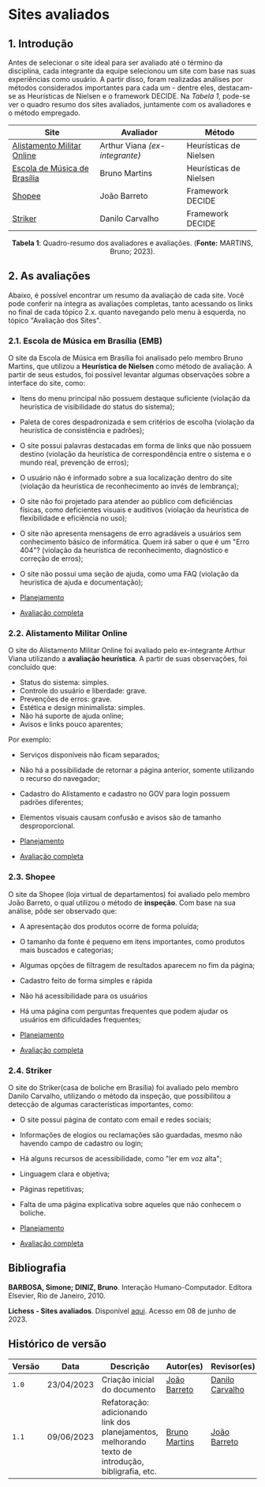 # Sites avaliados

## 1. Introdução
Antes de selecionar o site ideal para ser avaliado até o término da disciplina, cada integrante da equipe selecionou um site com base nas suas experiências como usuário. A partir disso, foram realizadas análises por métodos considerados importantes para cada um - dentre eles, destacam-se as Heurísticas de Nielsen e o framework DECIDE. Na *Tabela 1*, pode-se ver o quadro resumo dos sites avaliados, juntamente com os avaliadores e o método empregado.

| Site | Avaliador | Método |
| --- | --- | --- |
| [Alistamento Militar Online](https://alistamento.eb.mil.br/) | Arthur Viana *(ex-integrante)* | Heurísticas de Nielsen |
| [Escola de Música de Brasília](https://www.escolademusicadebrasilia.com/) | Bruno Martins | Heurísticas de Nielsen |
| [Shopee](https://shopee.com.br/) | João Barreto | Framework DECIDE |
| [Striker](http://www.strikerdf.com.br/) | Danilo Carvalho | Framework DECIDE |

<center>

**Tabela 1**: Quadro-resumo dos avaliadores e avaliações. (**Fonte:** MARTINS, Bruno; 2023).

</center>

## 2. As avaliações
Abaixo, é possível encontrar um resumo da avaliação de cada site. Você pode conferir na íntegra as avaliações completas, tanto acessando os links no final de cada tópico 2.x. quanto navegando pelo menu à esquerda, no tópico "Avaliação dos Sites".

### 2.1. Escola de Música em Brasília (EMB)
O site da Escola de Música em Brasília foi analisado pelo membro Bruno Martins, que utilizou a **Heurística de Nielsen** como método de avaliação. A partir de seus estudos, foi possível levantar algumas observações sobre a interface do site, como:

- Itens do menu principal não possuem destaque suficiente (violação da heurística de visibilidade do status do sistema);
- Paleta de cores despadronizada e sem critérios de escolha (violação da heurística de consistência e padrões);
- O site possui palavras destacadas em forma de links que não possuem destino (violação da heurística de correspondência entre o sistema e o mundo real, prevenção de erros);
- O usuário não é informado sobre a sua localização dentro do site (violação da heurística de reconhecimento ao invés de lembrança);
- O site não foi projetado para atender ao público com deficiências físicas, como deficientes visuais e auditivos (violação da heurística de flexibilidade e eficiência no uso);
- O site não apresenta mensagens de erro agradáveis a usuários sem conhecimento básico de informática. Quem irá saber o que é um "Erro 404"? (violação da heurística de reconhecimento, diagnóstico e correção de erros);
- O site não possui uma seção de ajuda, como uma FAQ (violação da heurística de ajuda e documentação);

- [Planejamento](avaliacoes/planejamento-escola.pdf)
- [Avaliação completa](avaliacoes/escola.md)

### 2.2. Alistamento Militar Online
O site do Alistamento Militar Online foi avaliado pelo ex-integrante Arthur Viana utilizando a **avaliação heurística**. A partir de suas observações, foi concluído que:

- Status do sistema: simples.
- Controle do usuário e liberdade: grave.
- Prevenções de erros: grave.
- Estética e design minimalista: simples.
- Não há suporte de ajuda online;
- Avisos e links pouco aparentes;

Por exemplo:

- Serviços disponíveis não ficam separados;
- Não há a possibilidade de retornar a página anterior, somente utilizando o recurso do navegador;
- Cadastro do Alistamento e cadastro no GOV para login possuem padrões diferentes;
- Elementos visuais causam confusão e avisos são de tamanho desproporcional.

- [Planejamento](avaliacoes/alistamento.md)
- [Avaliação completa](avaliacoes/alistamento.md)

### 2.3. Shopee
O site da Shopee (loja virtual de departamentos) foi avaliado pelo membro João Barreto, o qual utilizou o método de **inspeção**. Com base na sua análise, pôde ser observado que:

- A apresentação dos produtos ocorre de forma poluída;
- O tamanho da fonte é pequeno em itens importantes, como produtos mais buscados e categorias;
- Algumas opções de filtragem de resultados aparecem no fim da página;
- Cadastro feito de forma simples e rápida
- Não há acessibilidade para os usuários
- Há uma página com perguntas frequentes que podem ajudar os usuários em dificuldades frequentes;

- [Planejamento](avaliacoes/shopee.md)
- [Avaliação completa](avaliacoes/shopee.md)

### 2.4. Striker
O site do Striker(casa de boliche em Brasília) foi avaliado pelo membro Danilo Carvalho, utilizando o método da inspeção, que possibilitou a detecção de algumas características importantes, como:

- O site possui página de contato com email e redes sociais;
- Informações de elogios ou reclamações são guardadas, mesmo não havendo campo de cadastro ou login;
- Há alguns recursos de acessibilidade, como "ler em voz alta";
- Linguagem clara e objetiva;
- Páginas repetitivas;
- Falta de uma página explicativa sobre aqueles que não conhecem o boliche.

- [Planejamento](avaliacoes/striker.md)
- [Avaliação completa](avaliacoes/striker.md)

## Bibliografia
**BARBOSA, Simone; DINIZ, Bruno**. Interação Humano-Computador. Editora Elsevier, Rio de Janeiro, 2010.

**Lichess - Sites avaliados**. Disponível [aqui](https://interacao-humano-computador.github.io/2022.2-Lichess/planejamento/sites_avaliados/). Acesso em 08 de junho de 2023. 

## Histórico de versão
| Versão | Data | Descrição | Autor(es) | Revisor(es) |
| --- | --- | --- | --- | --- |
|  `1.0`   | 23/04/2023 | Criação inicial do documento | [João Barreto](https://github.com/JoaoBarreto03) | [Danilo Carvalho](https://github.com/Danilo-Carvalho-Antunes) |
|  `1.1`   | 09/06/2023 | Refatoração: adicionando link dos planejamentos, melhorando texto de introdução, bibligrafia, etc. | [Bruno Martins](https://github.com/gitbmvb) | [João Barreto](https://github.com/JoaoBarreto03) |